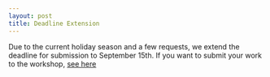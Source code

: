 ```yaml
---
layout: post
title: Deadline Extension
---
```


Due to the current holiday season and a few requests, we extend the deadline for submission to September 15th. If you want to submit your work to the workshop, [see here](/cfp) 
